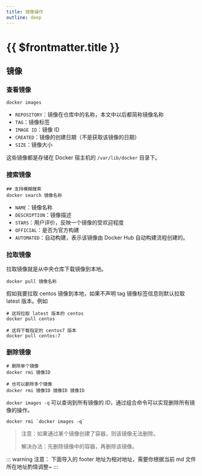 ```yaml
---
title: 镜像操作
outline: deep
---
```


# {{ $frontmatter.title }}

## 镜像
### 查看镜像
```shell
docker images
```
- `REPOSITORY`：镜像在仓库中的名称，本文中以后都简称镜像名称
- `TAG`：镜像标签
- `IMAGE ID`：镜像 ID
- `CREATED`：镜像的创建日期（不是获取该镜像的日期）
- `SIZE`：镜像大小

这些镜像都是存储在 Docker 宿主机的 `/var/lib/docker` 目录下。

### 搜索镜像
```shell
## 支持模糊搜索
docker search 镜像名称
```
- `NAME`：镜像名称
- `DESCRIPTION`：镜像描述
- `STARS`：用户评价，反映一个镜像的受欢迎程度
- `OFFICIAL`：是否为官方构建
- `AUTOMATED`：自动构建，表示该镜像由 Docker Hub 自动构建流程创建的。

### 拉取镜像
拉取镜像就是从中央仓库下载镜像到本地。
```shell
docker pull 镜像名称
```
假如我要拉取 centos 镜像到本地，如果不声明 tag 镜像标签信息则默认拉取 latest 版本。例如
```shell
# 这将拉取 latest 版本的 centos
docker pull centos

# 这将下载指定的 centos7 版本
docker pull centos:7
```
### 删除镜像
```shell
# 删除单个镜像
docker rmi 镜像ID

# 也可以删除多个镜像
docker rmi 镜像ID 镜像ID 镜像ID
```
`docker images -q` 可以查询到所有镜像的 ID，通过组合命令可以实现删除所有镜像的操作。

```shell
docker rmi `docker images -q`
```
> 注意：如果通过某个镜像创建了容器，则该镜像无法删除。
>
> 解决办法：先删除镜像中的容器，再删除该镜像。

::: warning 注意：
下面导入的 footer 地址为相对地址，需要你根据当前 md 文件所在地址酌情调整~
:::
<!--@include: ../../../.vitepress/common/footer.md-->
